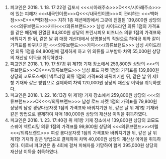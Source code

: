 1. 피고인은 2018. 1. 18. 17:22경 김포시 <<<시아래주소>>>D<<</시아래주소>>>에 있는 피해자 <<<내국인이름>>>Q<<</내국인이름>>>이 관리하는 <<<백화점>>>E<<</백화점>>> 지하 1층 패션매장에서 그곳에 진열된 139,800원 상당의 <<<의류브랜드>>>카파<<</의류브랜드>>> 남성 사이드라인 의류 1점의 가격표를 같은 매장에 진열된 84,800원 상당의 프린시피오 비즈니스 의류 1점의 가격표와 바꿔치기 한 뒤, 같은 날 위 매장 계산대에서 성명불상의 직원으로 하여금 위와 같이 가격표를 바꿔치기한 <<<의류브랜드>>>카파<<</의류브랜드>>> 남성 사이드라인 의류 1점을 84,800원에 결제하게 하고 위 의류를 교부받아 차액 55,000원 상당의 재산상 이득을 취득하였다.
2. 피고인은 2018. 1. 19. 17:57경 위 제1항 기재 장소에서 259,800원 상당의 <<<의류브랜드>>>CK<<</의류브랜드>>> 남성 로드 자켓 1점의 가격표를 139,800원 상당의 코모도스퀘어 넥트리밍 의류 1점의 가격표와 바꿔치기한 뒤, 같은 날 위 제1항 기재와 같은 방법으로 결제하여 차액 120,000원 상당의 재산상 이익을 취득하였다.
3. 피고인은 2018. 1. 22. 16:13경 위 제1항 기재 장소에서 259,800원 상당의 <<<의류브랜드>>>CK<<</의류브랜드>>> 남성 로드 자켓 1점의 가격표를 79,800원 상당의 남성 경량다운자켓 1점의 가격표와 바꿔치기한 뒤, 같은 날 위 제1항 기재와 같은 방법으로 결제하여 차액 180,000원 상당의 재산상 이익을 취득하였다.
4. 피고인은 2018. 1. 23. 17:40경 위 제1항 기재 장소에서 139,800원 상당의 코모도 스퀘어 넥트리밍 의류 1점의 가격표를 99,800원 상당의 <<<의류브랜드>>>머렐<<</의류브랜드>>> 여성 롱다운자켓 1점의 가격표와 바꿔치기한 뒤, 같은 날 위 제1항 기재와 같은 방법으로 결제하여 차액 40,000원 상당의 재산상 이익을 취득하였다.
이로써 피고인은 총 4회에 걸쳐 피해자를 기망하여 합계 395,000원 상당의 재산상 이득을 취득하였다.